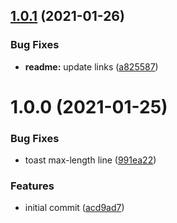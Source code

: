 ## [1.0.1](https://github.com/lecoueyl/mijin/compare/v1.0.0...v1.0.1) (2021-01-26)


### Bug Fixes

* **readme:** update links ([a825587](https://github.com/lecoueyl/mijin/commit/a82558783efa972efd35d332579973a45ce9add0))

# 1.0.0 (2021-01-25)


### Bug Fixes

* toast max-length line ([991ea22](https://github.com/lecoueyl/mijin/commit/991ea22e4b2897de0c5ac5267c53cfb8eed5098d))


### Features

* initial commit ([acd9ad7](https://github.com/lecoueyl/mijin/commit/acd9ad7c6d061ee07c22472cd0848a7f662bea9a))
